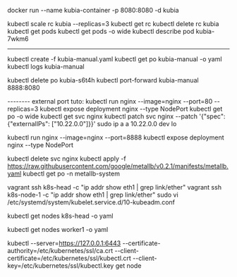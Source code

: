 docker run --name kubia-container -p 8080:8080 -d kubia

kubectl scale rc kubia --replicas=3
kubectl get rc
kubectl delete rc kubia
kubectl get pods
kubectl get pods -o wide
kubectl describe pod kubia-7wkm6


------
kubectl create -f kubia-manual.yaml
kubectl get po kubia-manual -o yaml
kubectl logs kubia-manual

kubectl delete po kubia-s6t4h
kubectl port-forward kubia-manual 8888:8080



-------- external port tuto:
kubectl run nginx --image=nginx --port=80 --replicas=3
kubectl expose deployment nginx --type NodePort
kubectl get po -o wide
kubectl get svc nginx
kubectl patch svc nginx --patch '{"spec": {"externalIPs": ["10.22.0.0"]}}'
sudo ip a a 10.22.0.0 dev lo

kubectl run nginx --image=nginx --port=8888
kubectl expose deployment nginx --type NodePort

kubectl delete svc nginx
kubectl apply -f https://raw.githubusercontent.com/google/metallb/v0.2.1/manifests/metallb.yaml
kubectl get po -n metallb-system

vagrant ssh k8s-head -c "ip addr show eth1 | grep link/ether"
vagrant ssh k8s-node-1 -c "ip addr show eth1 | grep link/ether"
sudo vi /etc/systemd/system/kubelet.service.d/10-kubeadm.conf

kubectl get nodes k8s-head -o yaml

kubectl get nodes worker1 -o yaml

kubectl --server=https://127.0.0.1:6443 --certificate-authority=/etc/kubernetes/ssl/ca.crt --client-certificate=/etc/kubernetes/ssl/kubectl.crt --client-key=/etc/kubernetes/ssl/kubectl.key get node